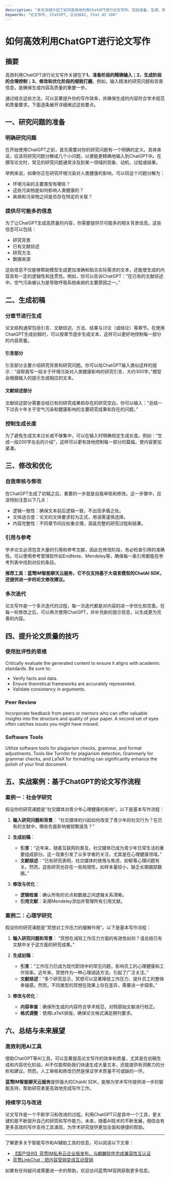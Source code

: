 ```yaml
---
description: "本文详细介绍了如何高效地利用ChatGPT进行论文写作，包括准备、生成、修改和优化的全过程，以及在各个环节中应注意的问题和技巧。"
keywords: "论文写作, ChatGPT, 企业级AI, Chat AI SDK"
---
```

# 如何高效利用ChatGPT进行论文写作

## 摘要

高效利用ChatGPT进行论文写作关键在于**1、准备阶段的精确输入；2、生成阶段的合理控制；3、修改和优化阶段的细致打磨**。例如，输入精准的研究问题和背景信息，是确保生成内容高质量的重要一步。

通过结合这些方法，可以显著提升你的写作效率，并确保生成的内容符合学术规范和质量要求。下面逐条展开详细阐述这些要点。

## 一、研究问题的准备

### 明确研究问题

在开始使用ChatGPT之前，首先需要对你的研究问题有一个明确的定义。具体来说，应该将研究问题分解成几个小问题，以便能更精确地输入到ChatGPT中。在撰写论文时，常见的研究问题通常涉及到某一领域的现象、动机、过程或结果。

举例来说，如果你正在研究环境污染对人类健康的影响，可以将这个问题分解为：
- 环境污染的主要类型有哪些？
- 这些污染物是如何影响人类健康的？
- 疾病和污染物之间是否存在特定的关联？

### 提供尽可能多的信息

为了让ChatGPT生成高质量的内容，你需要提供尽可能多的相关背景信息。这些信息可以包括：
- 研究背景
- 已有文献综述
- 研究方法
- 数据来源

这些信息不仅能够帮助模型生成更加准确和贴合实际需求的文本，还能使生成的内容具有一定的逻辑性和连贯性。例如，你可以告诉ChatGPT：“在已有的文献综述中，空气污染被认为是导致呼吸系统疾病的主要原因之一。”

## 二、生成初稿

### 分章节进行生成

论文结构通常包括引言、文献综述、方法、结果与讨论（或结论）等章节。在使用ChatGPT生成初稿时，可以按章节逐步生成文本，这样可以更好地控制每一部分的内容质量。

#### 引言部分

引言部分主要介绍研究背景和研究问题。你可以给ChatGPT输入类似这样的提示：“请帮我写一段关于环境污染对人类健康影响的研究引言，大约300字。”模型会根据输入的提示生成相应的文本。

#### 文献综述部分

文献综述部分需要总结已有的研究成果和存在的研究空白。你可以输入：“总结一下过去十年关于空气污染和健康影响的主要研究成果和存在的问题。”

### 控制生成长度

为了避免生成文本过长或不够集中，可以在输入时明确规定生成长度。例如：“生成一段200字左右的介绍”，这样可以更有效地控制每一部分的篇幅，使内容更加紧凑。

## 三、修改和优化

### 自我审核与修改

在ChatGPT生成了初稿之后，重要的一步就是自我审核和修改。这一步骤中，应该特别注意以下几点：
- 逻辑一致性：确保文本前后逻辑一致，不出现矛盾之处。
- 文体适合度：论文的文体要求较为正式，用语需谨慎选择。
- 内容完整性：不同章节间应权重合理，涵盖完整的研究过程和结果。

### 引用与参考

学术论文必须包含大量的引用和参考文献，因此在修改阶段，务必检查引用的准确性。可以使用参考管理软件如EndNote、Mendeley等，确保每一条引用都能在参考列表中找到对应的条目。

**推荐工具：蓝莺IM智能聊天云服务，它不仅支持基于大语言模型的ChatAI SDK，还提供进一步的论文修改建议。**

### 多次迭代

论文写作是一个多次迭代的过程，每一次迭代都是对内容的进一步优化和完善。在每一轮修改之后，可以再次使用ChatGPT，并补充新的提示信息，以生成更为完善的内容。

## 四、提升论文质量的技巧

### 使用批评性的思维

Critically evaluate the generated content to ensure it aligns with academic standards. Be sure to:
- Verify facts and data.
- Ensure theoretical frameworks are accurately represented.
- Validate consistency in arguments.

### Peer Review

Incorporate feedback from peers or mentors who can offer valuable insights into the structure and quality of your paper. A second set of eyes often catches issues you might have missed.

### Software Tools

Utilize software tools for plagiarism checks, grammar, and format adjustments. Tools like Turnitin for plagiarism detection, Grammarly for grammar checks, and LaTeX for formatting can significantly enhance the polish of your final document.

## 五、实战案例：基于ChatGPT的论文写作流程

### 案例一：社会学研究

假设你的研究课题是“社交媒体对青少年心理健康的影响”。以下是基本写作流程：

1. **输入研究问题和背景**：
   “社交媒体的兴起如何改变了青少年的社交行为？在已有的文献中，哪些负面影响被频繁提及？”

2. **生成初稿**：
   - **引言**：“近年来，随着互联网的普及，社交媒体已成为青少年日常生活的重要组成部分。这一现象引发了众多学者的关注，尤其是在心理健康领域。”
   - **文献综述**：“已有研究表明，社交媒体的使用与焦虑、抑郁等心理问题有关。然而，这些研究也存在一些局限性，如样本量较小，缺乏长期跟踪数据。”

3. **修改与优化**：
   - **逻辑检查**：确认所有的论点和数据之间逻辑关系清晰。
   - **引用文献**：采用Mendeley添加并管理所有引用文献。

### 案例二：心理学研究

假设你的研究课题是“冥想对工作压力的缓解作用”。以下是基本写作流程：

1. **输入研究问题和背景**：
   “冥想在减轻工作压力方面的有效性如何？请总结已有文献中关于这方面的研究成果。”

2. **生成初稿**：
   - **引言**：“工作压力已成为现代职场中的常见问题，影响员工的心理健康和工作效率。近年来，冥想作为一种心理调适方法，引起了广泛关注。”
   - **文献综述**：“多个研究显示，冥想可以显著降低工作压力，提升员工的整体幸福感。然而，不同类型的冥想在效果上存在差异，需要进一步探索。”

3. **修改与优化**：
   - **内容审查**：确保所生成的内容符合学术规范，对照原始文献进行校正。
   - **格式调整**：使用LaTeX排版，确保论文格式满足期刊要求。

## 六、总结与未来展望

### 高效利用AI工具

借助ChatGPT等AI工具，可以显著提高论文写作的效率和质量，尤其是在初稿生成和内容优化阶段。AI不仅能帮助我们快速生成大量文本，还能提供有洞察力的分析和建议。然而，人工审核和修改仍然是保证学术质量不可或缺的一环。

**蓝莺IM智能聊天云服务**提供强大的ChatAI SDK，能够为学术写作提供进一步的智能支持，帮助研究者更高效地完成写作工作。

### 持续学习与改进

论文写作是一个不断学习和改进的过程。利用ChatGPT只是其中一个工具，更关键的是不断提升自己的研究和写作能力。未来，随着AI技术的不断发展，相信会有更多高效的写作支持工具涌现，为学术研究提供更加全面和便捷的帮助。

---

了解更多关于智能写作和AI辅助工具的信息，可以阅读以下文章：
- [【国产信创】蓝莺IM私有云企业版发布，与麒麟软件完成兼容性互认证](articles/product-and-technologies/lanying-im-private-cloud-enterprise-edition-published-and-kylin-os-neocertify.html)
- [蓝莺LinkChat：把内容营销变成互动营销](../articles/product-and-technologies/lanying-linkchat-turning-content-marketing-into-interactive-marketing.html)

如果有任何疑问或需要进一步的帮助，欢迎访问蓝莺IM官网获取更多信息。
